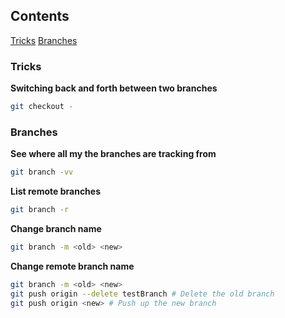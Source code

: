 ## Contents

[Tricks](#tricks)
[Branches](#branches)

### Tricks

**Switching back and forth between two branches**
```bash
git checkout -
```

### Branches

**See where all my the branches are tracking from**
```bash
git branch -vv
```

**List remote branches**
```bash
git branch -r
```

**Change branch name**
```bash
git branch -m <old> <new>
```

**Change remote branch name**
```bash
git branch -m <old> <new>
git push origin --delete testBranch # Delete the old branch
git push origin <new> # Push up the new branch
```